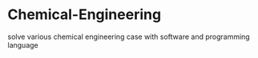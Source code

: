 # Chemical-Engineering
solve various chemical engineering case with software and programming language
